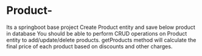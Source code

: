 # Product-
Its a springboot base project Create Product entity and save below product in database  You should be able to perform CRUD operations on Product entity to add/update/delete products. getProducts method will calculate the final price of each product based on discounts and other charges.
